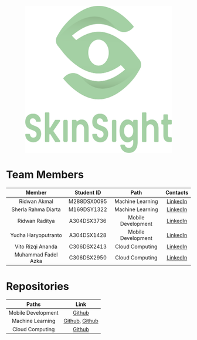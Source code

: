<p align="center"> <img src="SkinSight.png" width="400" height="400" /> </p>

# Team Members

|            Member           				| Student ID |        Path        |                                                       Contacts                                                      |
| :---------------------------------------: | :--------: | :----------------: | :-----------------------------------------------------------------------------------------------------------------: |
|        Ridwan Akmal        | M288DSX0095 |  Machine Learning  |        [LinkedIn](https://www.linkedin.com/in/ridwan-akmal/)           |
|      			Sherla Rahma Diarta     	        | M169DSY1322 |  Machine Learning  |      [LinkedIn](https://www.linkedin.com/in/sherla-rahma-diarta/)|
|     Ridwan Raditya     | A304DSX3736 | Mobile Development |     [LinkedIn](https://www.linkedin.com/in/ridwan-raditya/)           |
|      Yudha Haryoputranto     | A304DSX1428 | Mobile Development |     [LinkedIn](https://www.linkedin.com/in/yudha-haryoputranto/)|
|     Vito Rizqi Ananda     | C306DSX2413 |   Cloud Computing  |              [LinkedIn](https://www.linkedin.com/in/vito-rizqi-ananda/)|
| Muhammad Fadel Azka | C306DSX2950 |   Cloud Computing  |     [LinkedIn](https://www.linkedin.com/in/m-fadel-azka/)|

# Repositories

| Paths | Link |
| :---: | :---: |
| Mobile Development | [Github](github.com/yudhah52/Skin-Sight-Apps) |
|  Machine Learning  |  [Github](https://github.com/vitoananda/SkinSight-User-AP), [Github](https://github.com/fadel20azka/SkinSight-Article-API)  |
|   Cloud Computing  |   [Github]( https://github.com/RidwendDev/DeepLearningPro-SkinSight)  |

